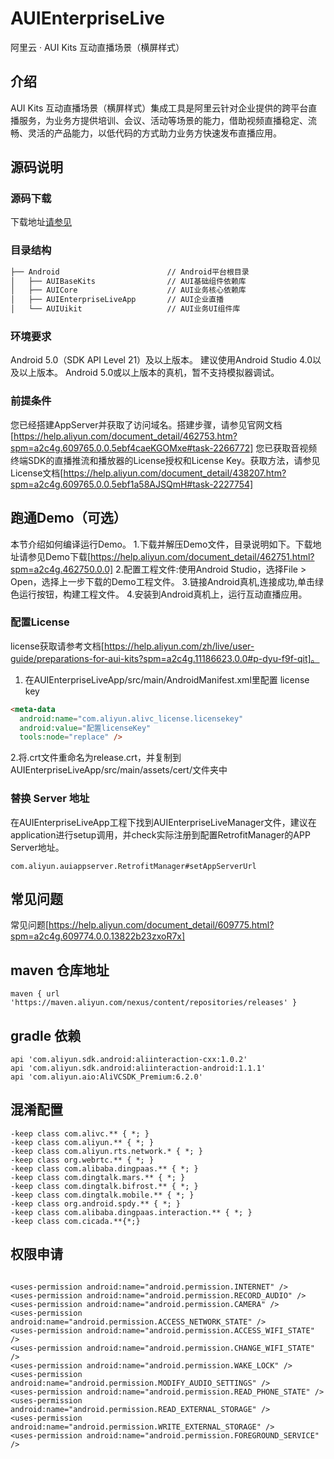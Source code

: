 # AUIEnterpriseLive
阿里云 · AUI Kits 互动直播场景（横屏样式）

## 介绍
AUI Kits 互动直播场景（横屏样式）集成工具是阿里云针对企业提供的跨平台直播服务，为业务方提供培训、会议、活动等场景的能力，借助视频直播稳定、流畅、灵活的产品能力，以低代码的方式助力业务方快速发布直播应用。

## 源码说明
### 源码下载
下载地址[请参见](https://github.com/MediaBox-AUIKits/AUIEnterpriseLive/tree/main/Android)


### 目录结构

```html
├── Android                        // Android平台根目录
│   ├── AUIBaseKits                // AUI基础组件依赖库
│   ├── AUICore                    // AUI业务核心依赖库
│   ├── AUIEnterpriseLiveApp       // AUI企业直播
│   └── AUIUikit                   // AUI业务UI组件库
```

### 环境要求
Android 5.0（SDK API Level 21）及以上版本。
建议使用Android Studio 4.0以及以上版本。
Android 5.0或以上版本的真机，暂不支持模拟器调试。

### 前提条件
您已经搭建AppServer并获取了访问域名。搭建步骤，请参见官网文档[https://help.aliyun.com/document_detail/462753.htm?spm=a2c4g.609765.0.0.5ebf4caeKGOMxe#task-2266772]
您已获取音视频终端SDK的直播推流和播放器的License授权和License Key。获取方法，请参见License文档[https://help.aliyun.com/document_detail/438207.htm?spm=a2c4g.609765.0.0.5ebf1a58AJSQmH#task-2227754]

## 跑通Demo（可选）
本节介绍如何编译运行Demo。
1.下载并解压Demo文件，目录说明如下。下载地址请参见Demo下载[https://help.aliyun.com/document_detail/462751.html?spm=a2c4g.462750.0.0]
2.配置工程文件:使用Android Studio，选择File > Open，选择上一步下载的Demo工程文件。
3.链接Android真机,连接成功,单击绿色运行按钮，构建工程文件。
4.安装到Android真机上，运行互动直播应用。

### 配置License
license获取请参考文档[https://help.aliyun.com/zh/live/user-guide/preparations-for-aui-kits?spm=a2c4g.11186623.0.0#p-dyu-f9f-qit]。
1. 在AUIEnterpriseLiveApp/src/main/AndroidManifest.xml里配置 license key
```html
<meta-data
  android:name="com.aliyun.alivc_license.licensekey"
  android:value="配置licenseKey"
  tools:node="replace" />
```
2.将.crt文件重命名为release.crt，并复制到AUIEnterpriseLiveApp/src/main/assets/cert/文件夹中

### 替换 Server 地址
在AUIEnterpriseLiveApp工程下找到AUIEnterpriseLiveManager文件，建议在application进行setup调用，并check实际注册到配置RetrofitManager的APP Server地址。
```text
com.aliyun.auiappserver.RetrofitManager#setAppServerUrl
```

## 常见问题
常见问题[https://help.aliyun.com/document_detail/609775.html?spm=a2c4g.609774.0.0.13822b23zxoR7x]

## maven 仓库地址
```text
maven { url 'https://maven.aliyun.com/nexus/content/repositories/releases' }
```

## gradle 依赖
```text
api 'com.aliyun.sdk.android:aliinteraction-cxx:1.0.2'
api 'com.aliyun.sdk.android:aliinteraction-android:1.1.1'
api 'com.aliyun.aio:AliVCSDK_Premium:6.2.0'
```

## 混淆配置
```text
-keep class com.alivc.** { *; }
-keep class com.aliyun.** { *; }
-keep class com.aliyun.rts.network.* { *; }
-keep class org.webrtc.** { *; }
-keep class com.alibaba.dingpaas.** { *; }
-keep class com.dingtalk.mars.** { *; }
-keep class com.dingtalk.bifrost.** { *; }
-keep class com.dingtalk.mobile.** { *; }
-keep class org.android.spdy.** { *; }
-keep class com.alibaba.dingpaas.interaction.** { *; }
-keep class com.cicada.**{*;}
```

## 权限申请
```text

<uses-permission android:name="android.permission.INTERNET" />
<uses-permission android:name="android.permission.RECORD_AUDIO" />
<uses-permission android:name="android.permission.CAMERA" />
<uses-permission android:name="android.permission.ACCESS_NETWORK_STATE" />
<uses-permission android:name="android.permission.ACCESS_WIFI_STATE" />
<uses-permission android:name="android.permission.CHANGE_WIFI_STATE" />
<uses-permission android:name="android.permission.WAKE_LOCK" />
<uses-permission android:name="android.permission.MODIFY_AUDIO_SETTINGS" />
<uses-permission android:name="android.permission.READ_PHONE_STATE" />
<uses-permission android:name="android.permission.READ_EXTERNAL_STORAGE" />
<uses-permission android:name="android.permission.WRITE_EXTERNAL_STORAGE" />
<uses-permission android:name="android.permission.FOREGROUND_SERVICE" />
```
